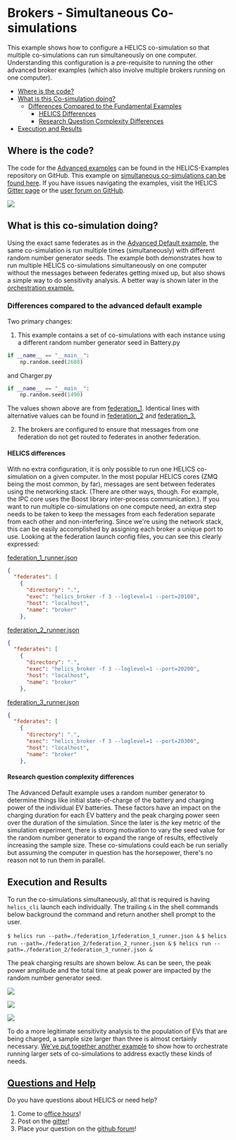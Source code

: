 # Brokers - Simultaneous Co-simulations

This example shows how to configure a HELICS co-simulation so that multiple co-simulations can run simultaneously on one computer. Understanding this configuration is a pre-requisite to running the other advanced broker examples (which also involve multiple brokers running on one computer).

- [Where is the code?](#where-is-the-code)
- [What is this Co-simulation doing?](#what-is-this-co-simulation-doing)
  - [Differences Compared to the Fundamental Examples](#differences-compared-to-the-advanced-default-example)
    - [HELICS Differences](#helics-differences)
    - [Research Question Complexity Differences](#research-question-complexity-differences)
- [Execution and Results](#execution-and-results)

## Where is the code?

The code for the [Advanced examples](https://github.com/GMLC-TDC/HELICS-Examples/tree/main/user_guide_examples/advanced) can be found in the HELICS-Examples repository on GitHub. This example on [simultaneous co-simulations can be found here](https://github.com/GMLC-TDC/HELICS-Examples/tree/main/user_guide_examples/advanced/advanced_brokers/simultaneous). If you have issues navigating the examples, visit the HELICS [Gitter page](https://gitter.im/GMLC-TDC/HELICS) or the [user forum on GitHub](https://github.com/GMLC-TDC/HELICS/discussions).

[![](../../../img/advanced_simultaneous_github.png)](https://github.com/GMLC-TDC/HELICS-Examples/tree/main/user_guide_examples/advanced)

## What is this co-simulation doing?

Using the exact same federates as in the [Advanced Default example](./advanced_default.md), the same co-simulation is run multiple times (simultaneously) with different random number generator seeds. The example both demonstrates how to run multiple HELICS co-simulations simultaneously on one computer without the messages between federates getting mixed up, but also shows a simple way to do sensitivity analysis. A better way is shown later in the [orchestration example.](./advanced_orchestration.md)

### Differences compared to the advanced default example

Two primary changes:

1. This example contains a set of co-simulations with each instance using a different random number generator seed in Battery.py

```python
if __name__ == "__main__":
    np.random.seed(2608)
```

and Charger.py

```python
if __name__ == "__main__":
    np.random.seed(1490)
```

The values shown above are from [federation_1](https://github.com/GMLC-TDC/HELICS-Examples/tree/main/user_guide_examples/advanced/advanced_brokers/simultaneous/federation_1). Identical lines with alternative values can be found in [federation_2](https://github.com/GMLC-TDC/HELICS-Examples/tree/main/user_guide_examples/advanced/advanced_brokers/simultaneous/federation_2) and [federation_3.](https://github.com/GMLC-TDC/HELICS-Examples/tree/main/user_guide_examples/advanced/advanced_brokers/simultaneous/federation_3)

2. The brokers are configured to ensure that messages from one federation do not get routed to federates in another federation.

#### HELICS differences

With no extra configuration, it is only possible to run one HELICS co-simulation on a given computer. In the most popular HELICS cores (ZMQ being the most common, by far), messages are sent between federates using the networking stack. (There are other ways, though. For example, the IPC core uses the Boost library inter-process communication.). If you want to run multiple co-simulations on one compute need, an extra step needs to be taken to keep the messages from each federation separate from each other and non-interfering. Since we're using the network stack, this can be easily accomplished by assigning each broker a unique port to use. Looking at the federation launch config files, you can see this clearly expressed:

[federation_1_runner.json](https://github.com/GMLC-TDC/HELICS-Examples/blob/main/user_guide_examples/advanced/advanced_brokers/simultaneous/federation_1/federation_1_runner.json)

```json
{
  "federates": [
    {
      "directory": ".",
      "exec": "helics_broker -f 3 --loglevel=1 --port=20100",
      "host": "localhost",
      "name": "broker"
    },
```

[federation_2_runner.json](https://github.com/GMLC-TDC/HELICS-Examples/blob/main/user_guide_examples/advanced/advanced_brokers/simultaneous/federation_2/federation_2_runner.json)

```json
{
  "federates": [
    {
      "directory": ".",
      "exec": "helics_broker -f 3 --loglevel=1 --port=20200",
      "host": "localhost",
      "name": "broker"
    },
```

[federation_3_runner.json](https://github.com/GMLC-TDC/HELICS-Examples/blob/main/user_guide_examples/advanced/advanced_brokers/simultaneous/federation_3/federation_3_runner.json)

```json
{
  "federates": [
    {
      "directory": ".",
      "exec": "helics_broker -f 3 --loglevel=1 --port=20300",
      "host": "localhost",
      "name": "broker"
    },
```

#### Research question complexity differences

The Advanced Default example uses a random number generator to determine things like initial state-of-charge of the battery and charging power of the individual EV batteries. These factors have an impact on the charging duration for each EV battery and the peak charging power seen over the duration of the simulation. Since the later is _the_ key metric of the simulation experiment, there is strong motivation to vary the seed value for the random number generator to expand the range of results, effectively increasing the sample size. These co-simulations could each be run serially but assuming the computer in question has the horsepower, there's no reason not to run them in parallel.

## Execution and Results

To run the co-simulations simultaneously, all that is required is having `helics_cli` launch each individually. The trailing `&` in the shell commands below background the command and return another shell prompt to the user.

`$ helics run --path=./federation_1/federation_1_runner.json &`
`$ helics run --path=./federation_2/federation_2_runner.json &`
`$ helics run --path=./federation_2/federation_3_runner.json &`

The peak charging results are shown below. As can be seen, the peak power amplitude and the total time at peak power are impacted by the random number generator seed.

![](../../../img/advanced_simultaneous_power_1.png)

![](../../../img/advanced_simultaneous_power_2.png)

![](../../../img/advanced_simultaneous_power_3.png)

To do a more legitimate sensitivity analysis to the population of EVs that are being charged, a sample size larger than three is almost certainly necessary. [We've put together another example](./advanced_orchestration.md) to show how to orchestrate running larger sets of co-simulations to address exactly these kinds of needs.

## [Questions and Help](../../support.md)

Do you have questions about HELICS or need help?

1. Come to [office hours](mailto:helicsteam@helics.org)!
2. Post on the [gitter](https://gitter.im/GMLC-TDC/HELICS)!
3. Place your question on the [github forum](https://github.com/GMLC-TDC/HELICS/discussions)!
